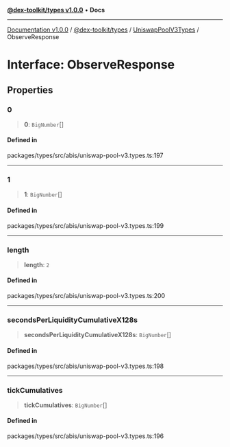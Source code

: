[**@dex-toolkit/types v1.0.0**](../../../README.md) • **Docs**

***

[Documentation v1.0.0](../../../../../packages.md) / [@dex-toolkit/types](../../../README.md) / [UniswapPoolV3Types](../README.md) / ObserveResponse

# Interface: ObserveResponse

## Properties

### 0

> **0**: `BigNumber`[]

#### Defined in

packages/types/src/abis/uniswap-pool-v3.types.ts:197

***

### 1

> **1**: `BigNumber`[]

#### Defined in

packages/types/src/abis/uniswap-pool-v3.types.ts:199

***

### length

> **length**: `2`

#### Defined in

packages/types/src/abis/uniswap-pool-v3.types.ts:200

***

### secondsPerLiquidityCumulativeX128s

> **secondsPerLiquidityCumulativeX128s**: `BigNumber`[]

#### Defined in

packages/types/src/abis/uniswap-pool-v3.types.ts:198

***

### tickCumulatives

> **tickCumulatives**: `BigNumber`[]

#### Defined in

packages/types/src/abis/uniswap-pool-v3.types.ts:196
